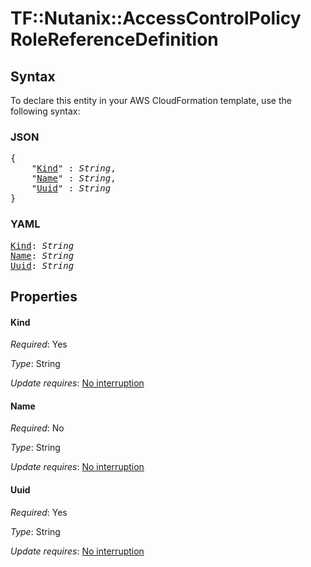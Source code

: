 # TF::Nutanix::AccessControlPolicy RoleReferenceDefinition

## Syntax

To declare this entity in your AWS CloudFormation template, use the following syntax:

### JSON

<pre>
{
    "<a href="#kind" title="Kind">Kind</a>" : <i>String</i>,
    "<a href="#name" title="Name">Name</a>" : <i>String</i>,
    "<a href="#uuid" title="Uuid">Uuid</a>" : <i>String</i>
}
</pre>

### YAML

<pre>
<a href="#kind" title="Kind">Kind</a>: <i>String</i>
<a href="#name" title="Name">Name</a>: <i>String</i>
<a href="#uuid" title="Uuid">Uuid</a>: <i>String</i>
</pre>

## Properties

#### Kind

_Required_: Yes

_Type_: String

_Update requires_: [No interruption](https://docs.aws.amazon.com/AWSCloudFormation/latest/UserGuide/using-cfn-updating-stacks-update-behaviors.html#update-no-interrupt)

#### Name

_Required_: No

_Type_: String

_Update requires_: [No interruption](https://docs.aws.amazon.com/AWSCloudFormation/latest/UserGuide/using-cfn-updating-stacks-update-behaviors.html#update-no-interrupt)

#### Uuid

_Required_: Yes

_Type_: String

_Update requires_: [No interruption](https://docs.aws.amazon.com/AWSCloudFormation/latest/UserGuide/using-cfn-updating-stacks-update-behaviors.html#update-no-interrupt)

